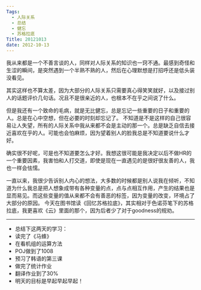 ```yaml
---
Tags:
  - 人际关系
  - 总结
  - 健忘
  - 苏格拉底
Title: 20121013
date: 2012-10-13
---
```


我从来都是一个不善言谈的人，同样对人际关系的知识也一窍不通。最感到奇怪和生涩的瞬间，是突然遇到一个半熟不熟的人，然后在心理默想是打招呼还是低头装没看见。

其实这样也不算太差，因为大部分的人际关系只需要真心得笑笑就好，以及接过别人的话题评价几句话。况且不是很亲近的人，也根本不在乎之间说了什么。

但是我还有一个致命的毛病，就是无比健忘，总是忘记一些重要的日子和重要的人。总是在心中空想，但在必要的时刻却忘记了。
不知道是不是这样的自己很容易让人失望，所有的人际关系中我从来都不会是主动的那一个。总是缺乏自信去接近喜欢在乎的人。可能也会怕麻烦，因为望着别人的脸我总是不知道要说什么才好。<!--more-->

确实很不好呢，可是也不知道要怎么才好。我想这很可能是我决定以后不做HR的一个重要因素，我害怕和人打交道，即使是现在一直遇见的是很好很友善的人，我也一样会怯懦。

一直以来，我很少告诉别人内心的想法，大多数的时候都是别人说我在倾听，不知道为什么我总是把人想象成带有各种变量的点，点与点相互作用，产生的结果也是显而易见。而这些变量的值从来都不会有善恶的标签，因为变量的改变，环境占了大部分的原因。
今天在图书馆读《回忆苏格拉底》，其实相对于色诺芬笔下的苏格拉底，我更喜欢《云》里面的那个，因为后者少了对于goodness的规劝。

---

* 总结下这两天的学习：
* 读完了《马蜂》
* 在看机组的运算方法
* POJ做到了1008
* 预习了韩语的第三课
* 做完了统计作业
* 翻译作业到了30%
* 明天的目标是早起早起早起！